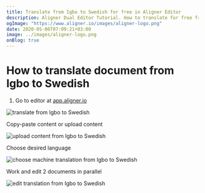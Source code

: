 ```yaml
---
title: Translate from Igbo to Swedish for free in Aligner Editor
description: Aligner Dual Editor Tutorial. How to translate for free from Igbo to Swedish. Aligner is multilingual document management platform. 
ogImage: "https://www.aligner.io/images/aligner-logo.png"
date: 2020-05-06T07:09:21+03:00
image: ../images/aligner-logo.png
onBlog: true
---
```


# How to translate document from Igbo to Swedish

1. Go to editor at [app.aligner.io](https://app.aligner.io "Aligner App web page")

![translate from Igbo to Swedish](../aligner-blank-editor.png "translate from Igbo to Swedish")

Copy-paste content or upload content

![upload content from Igbo to Swedish](../aligner-uploaded-document.png "upload content from Igbo to Swedish")

Choose desired language

![choose machine translation from Igbo to Swedish](../aligner-language-dropdown.png "choose machine translation from Igbo to Swedish")

Work and edit 2 documents in parallel

![edit translation from Igbo to Swedish](../aligner-double-sitded-editor.png "edit translation from Igbo to Swedish")

